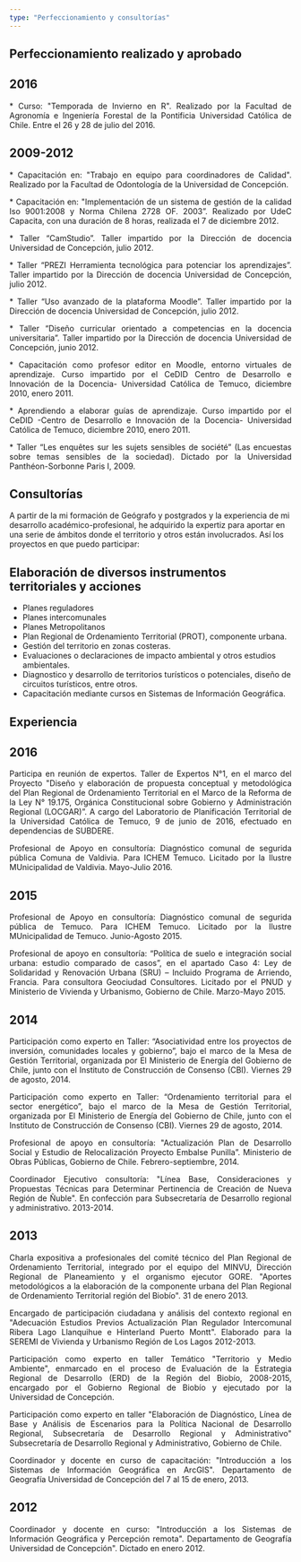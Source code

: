```yaml
---
type: "Perfeccionamiento y consultorías"
---
```

Perfeccionamiento realizado y aprobado
----

2016
----

<p align="justify"> 
* Curso: "Temporada de Invierno en R". Realizado por la Facultad de Agronomía e Ingeniería Forestal de la Pontificia Universidad Católica de Chile. Entre el 26 y 28 de julio del 2016.
</p> 

2009-2012
----

<p align="justify"> 
* Capacitación en: "Trabajo en equipo para coordinadores de Calidad". Realizado por la Facultad de Odontología de la Universidad de Concepción.
</p> 
<p align="justify"> 
* Capacitación en: "Implementación de un sistema de gestión de la calidad Iso 9001:2008 y Norma Chilena 2728 OF. 2003”. Realizado por UdeC Capacita, con una duración de 8 horas, realizada el 7 de diciembre 2012.
</p> 
<p align="justify"> 
* Taller “CamStudio”. Taller impartido por la Dirección de docencia Universidad de Concepción, julio 2012.
</p> 
<p align="justify"> 
* Taller “PREZI Herramienta tecnológica para potenciar los aprendizajes”. Taller impartido por la Dirección de docencia Universidad de Concepción, julio 2012.
</p> 
<p align="justify"> 
* Taller “Uso avanzado de la plataforma Moodle”. Taller impartido por la Dirección de docencia Universidad de Concepción, julio 2012.
</p>
<p align="justify"> 
* Taller “Diseño curricular orientado a competencias en la docencia universitaria”. Taller impartido por la Dirección de docencia Universidad de Concepción, junio 2012.
</p> 
<p align="justify"> 
* Capacitación como profesor editor en Moodle, entorno virtuales de aprendizaje. Curso impartido por el CeDID Centro de Desarrollo e Innovación de la Docencia- Universidad Católica de Temuco, diciembre 2010, enero 2011.
</p> 
<p align="justify"> 
* Aprendiendo a elaborar guías de aprendizaje. Curso impartido por el CeDID -Centro de Desarrollo e Innovación de la Docencia- Universidad Católica de Temuco, diciembre 2010, enero 2011.
</p> 
<p align="justify"> 
* Taller “Les enquêtes sur les sujets sensibles de société” (Las encuestas sobre temas sensibles de la sociedad). Dictado por la Universidad Panthéon-Sorbonne Paris I, 2009.
</p>


Consultorías
----

A partir de la mi formación de Geógrafo y postgrados y la experiencia de mi desarrollo académico-profesional, he adquirido la expertiz para aportar en una serie de ámbitos donde el territorio y otros están involucrados. Así los proyectos en que puedo participar:

Elaboración de diversos instrumentos territoriales y acciones
-------------------------------------------------------------

* Planes reguladores
* Planes intercomunales
* Planes Metropolitanos
* Plan Regional de Ordenamiento Territorial (PROT), componente urbana.
* Gestión del territorio en zonas costeras.
* Evaluaciones o declaraciones de impacto ambiental y otros estudios ambientales.
* Diagnostico y desarrollo de territorios turísticos o potenciales, diseño de circuitos turísticos, entre otros.
* Capacitación mediante cursos en Sistemas de Información Geográfica.

Experiencia
-----------

2016
----

<p align="justify">
<i class="fa fa-check"></i> Participa en reunión de expertos. Taller de Expertos N°1, en el marco del Proyecto "Diseño y elaboración de propuesta conceptual y metodológica del Plan Regional de Ordenamiento Territorial en el Marco de la Reforma de la Ley N° 19.175, Orgánica Constitucional sobre Gobierno y Administración Regional (LOCGAR)”. A cargo del Laboratorio de Planificación Territorial de la Universidad Católica de Temuco, 9 de junio de 2016, efectuado en dependencias de SUBDERE.
</p>

<p align="justify">
<i class="fa fa-check"></i> Profesional de Apoyo en consultoría: Diagnóstico comunal de segurida pública Comuna de Valdivia. Para ICHEM Temuco. Licitado por la Ilustre MUnicipalidad de Valdivia. Mayo-Julio 2016.
</p>

2015
----

<p align="justify">
<i class="fa fa-check"></i> Profesional de Apoyo en consultoría: Diagnóstico comunal de segurida pública de Temuco. Para ICHEM Temuco. Licitado por la Ilustre MUnicipalidad de Temuco. Junio-Agosto 2015.
</p>

<p align="justify">
<i class="fa fa-check"></i> Profesional de apoyo en consultoría: “Política de suelo e integración social urbana: estudio comparado de casos”, en el apartado Caso 4: Ley de Solidaridad y Renovación Urbana (SRU) – Incluido Programa de Arriendo, Francia. Para consultora Geociudad Consultores. Licitado por el PNUD y Ministerio de Vivienda y Urbanismo, Gobierno de Chile. Marzo-Mayo 2015.
</p>

2014
----

<p align="justify">
<i class="fa fa-check"></i> Participación como experto en Taller: “Asociatividad entre los proyectos de inversión, comunidades locales y  gobierno”, bajo el marco de la Mesa de Gestión Territorial, organizada por El Ministerio de Energía del Gobierno de Chile, junto con el Instituto de Construcción de Consenso (CBI). Viernes 29 de agosto, 2014.
</p>

<p align="justify">
<i class="fa fa-check"></i> Participación como experto en Taller: “Ordenamiento territorial para el sector energético”, bajo el marco de la Mesa de Gestión Territorial, organizada por El Ministerio de Energía del Gobierno de Chile, junto con el Instituto de Construcción de Consenso (CBI). Viernes 29 de agosto, 2014.
</p>

<p align="justify">
<i class="fa fa-check"></i> Profesional de apoyo en consultoría: "Actualización Plan de Desarrollo Social y Estudio de Relocalización Proyecto  Embalse Punilla”. Ministerio de Obras Públicas, Gobierno de Chile. Febrero-septiembre, 2014. 
</p>

<p align="justify">
<i class="fa fa-check"></i> Coordinador Ejecutivo consultoría: "Línea Base, Consideraciones y Propuestas Técnicas para Determinar Pertinencia de Creación de Nueva Región de Ñuble". En confección para Subsecretaría de Desarrollo regional y administrativo. 2013-2014. 
</p>

2013
----

<p align="justify">
<i class="fa fa-check"></i> Charla expositiva a profesionales del comité técnico del Plan Regional de Ordenamiento Territorial, integrado por el equipo del MINVU, Dirección Regional de Planeamiento y el organismo ejecutor GORE. "Aportes metodológicos a la elaboración​ de la componente urbana del Plan Regional de Ordenamiento Territorial región del Biobío". 31 de enero 2013.​
</p>

<p align="justify">
<i class="fa fa-check"></i> Encargado de participación ciudadana y análisis del contexto regional en "Adecuación Estudios Previos Actualización Plan Regulador Intercomunal Ribera Lago Llanquihue e Hinterland Puerto Montt". Elaborado para la SEREMI de Vivienda y Urbanismo Región de Los Lagos 2012-2013.
</p>

<p align="justify">
<i class="fa fa-check"></i> Participación como experto en taller Temático "Territorio y Medio Ambiente", enmarcado en el proceso de Evaluación de la Estrategia Regional de Desarrollo (ERD) de la Región del Biobío, 2008-2015, encargado por el Gobierno Regional de Biobío y ejecutado por la Universidad de Concepción.
</p>

<p align="justify">
<i class="fa fa-check"></i> Participación como experto en taller "Elaboración de Diagnóstico, Línea de Base y Análisis de Escenarios para la Política Nacional de Desarrollo Regional, Subsecretaría de Desarrollo Regional y Administrativo" Subsecretaría de Desarrollo Regional y Administrativo, Gobierno de Chile.
</p>

<p align="justify">
<i class="fa fa-check"></i> Coordinador y docente en curso de capacitación: "Introducción a los Sistemas de Información Geográfica en ArcGIS". Departamento de Geografía Universidad de Concepción del 7 al 15 de enero, 2013.
</p>

2012
----

<p align="justify">
<i class="fa fa-check"></i> Coordinador y docente en curso: "Introducción a los Sistemas de Información Geográfica y Percepción remota". Departamento de Geografía Universidad de Concepción". Dictado en enero 2012.
</p>
